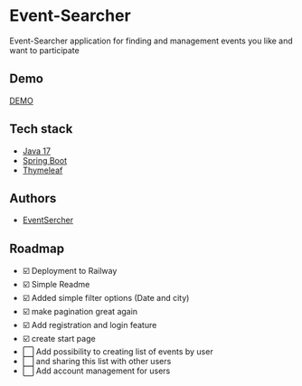 # Event-Searcher


Event-Searcher application for finding and management events you like and want to participate



## Demo


[DEMO](event-searcher.up.railway.app/start)


## Tech stack

- [Java 17](https://www.oracle.com/java/technologies/javase/jdk17-archive-downloads.html)
- [Spring Boot](https://spring.io/projects/spring-boot)
- [Thymeleaf](https://www.thymeleaf.org/)



## Authors

- [EventSercher](https://www.github.com/EventSearcher)



## Roadmap

- ☑️ Deployment to Railway
- ☑️ Simple Readme
- ☑️ Added simple filter options (Date and city)
- ☑️  make pagination great again
- ☑️ Add registration and login feature
- ☑️ create start page
- ⬜ Add possibility to creating list of events by user
- ⬜ and sharing this list with other users
- ⬜ Add account management for users 



